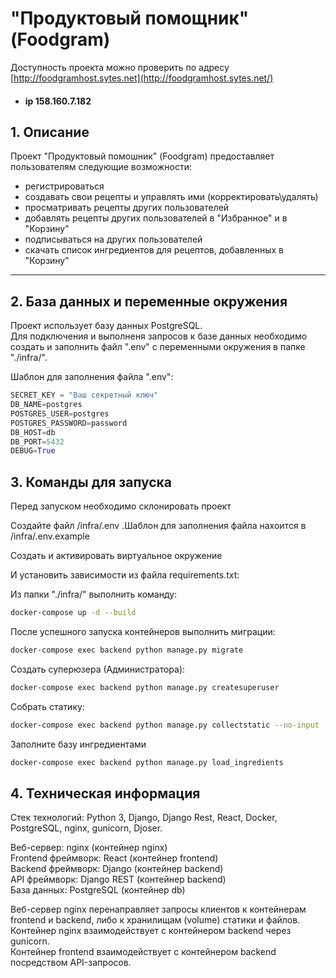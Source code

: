# "Продуктовый помощник" (Foodgram)

Доступность проекта можно проверить по адресу [http://foodgramhost.sytes.net](http://foodgramhost.sytes.net/)
- #### ip 158.160.7.182

## 1. Описание <a id=1></a>

Проект "Продуктовый помошник" (Foodgram) предоставляет пользователям следующие возможности:
  - регистрироваться
  - создавать свои рецепты и управлять ими (корректировать\удалять)
  - просматривать рецепты других пользователей
  - добавлять рецепты других пользователей в "Избранное" и в "Корзину"
  - подписываться на других пользователей
  - скачать список ингредиентов для рецептов, добавленных в "Корзину"

---
## 2. База данных и переменные окружения <a id=3></a>

Проект использует базу данных PostgreSQL.  
Для подключения и выполненя запросов к базе данных необходимо создать и заполнить файл ".env" с переменными окружения в папке "./infra/".

Шаблон для заполнения файла ".env":
```python
SECRET_KEY = "Ваш секретный ключ"
DB_NAME=postgres
POSTGRES_USER=postgres
POSTGRES_PASSWORD=password
DB_HOST=db
DB_PORT=5432
DEBUG=True
```
## 3. Команды для запуска <a id=4></a>

Перед запуском необходимо склонировать проект

Создайте файл /infra/.env .Шаблон для заполнения файла нахоится в /infra/.env.example

Cоздать и активировать виртуальное окружение

И установить зависимости из файла requirements.txt:

Из папки "./infra/" выполнить команду:
```bash
docker-compose up -d --build
```

После успешного запуска контейнеров выполнить миграции:
```bash
docker-compose exec backend python manage.py migrate
```

Создать суперюзера (Администратора):
```bash
docker-compose exec backend python manage.py createsuperuser
```

Собрать статику:
```bash
docker-compose exec backend python manage.py collectstatic --no-input
```

Заполните базу ингредиентами

```bash
docker-compose exec backend python manage.py load_ingredients
```


## 4. Техническая информация <a id=6></a>

Стек технологий: Python 3, Django, Django Rest, React, Docker, PostgreSQL, nginx, gunicorn, Djoser.

Веб-сервер: nginx (контейнер nginx)  
Frontend фреймворк: React (контейнер frontend)  
Backend фреймворк: Django (контейнер backend)  
API фреймворк: Django REST (контейнер backend)  
База данных: PostgreSQL (контейнер db)

Веб-сервер nginx перенаправляет запросы клиентов к контейнерам frontend и backend, либо к хранилищам (volume) статики и файлов.  
Контейнер nginx взаимодействует с контейнером backend через gunicorn.  
Контейнер frontend взаимодействует с контейнером backend посредством API-запросов.
